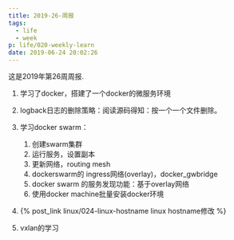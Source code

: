 ```yaml
---
title: 2019-26-周报
tags:
  - life
  - week
p: life/020-weekly-learn
date: 2019-06-24 20:02:26
---
```


这是2019年第26周周报.

1. 学习了docker，搭建了一个docker的微服务环境

2. logback日志的删除策略：阅读源码得知：按一个一个文件删除。

3. 学习docker swarm：
    1. 创建swarm集群
    2. 运行服务，设置副本
    3. 更新网络，routing mesh
    4. dockerswarm的 ingress网络(overlay)，docker_gwbridge
    5. docker swarm 的服务发现功能：基于overlay网络
    6. 使用docker machine批量安装docker环境

4. {% post_link linux/024-linux-hostname linux hostname修改 %}

5. vxlan的学习

